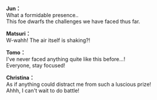 # 

  
**Jun：**  
What a formidable presence..  
This foe dwarfs the challenges we have faced thus far.  
  
**Matsuri：**  
W-wahh! The air itself is shaking?!  
  
**Tomo：**  
I've never faced anything quite like this before...!  
Everyone, stay focused!  
  
**Christina：**  
As if anything could distract me from such a luscious prize!  
Ahhh, I can't wait to do battle!  
